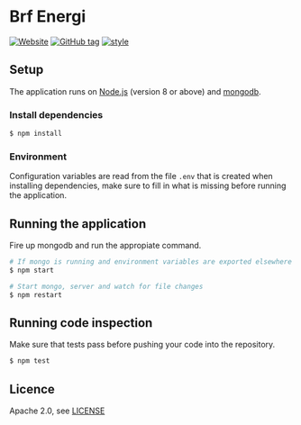 # Brf Energi

[![Website](https://img.shields.io/website-up-down-green-red/http/shields.io.svg?label=brfenergi.se&style=flat-square)](brfenergi.se) [![GitHub tag](https://img.shields.io/github/tag/CIVIS-project/BRFApp.svg?style=flat-square)]() [![style](https://img.shields.io/badge/code%20style-standard-brightgreen.svg?style=flat-square)](https://github.com/CIVIS-project/BRFApp)

## Setup

The application runs on [Node.js](https://nodejs.org) (version 8 or above) and [mongodb](https://docs.mongodb.com/manual/).

### Install dependencies

```bash
$ npm install
```

### Environment

Configuration variables are read from the file `.env` that is created when installing dependencies, make sure to fill in what is missing before running the application.

## Running the application

Fire up mongodb and run the appropiate command.

```bash
# If mongo is running and environment variables are exported elsewhere
$ npm start

# Start mongo, server and watch for file changes
$ npm restart
```

## Running code inspection

Make sure that tests pass before pushing your code into the repository.

```bash
$ npm test
```

## Licence

Apache 2.0, see [LICENSE](/LICENSE)
